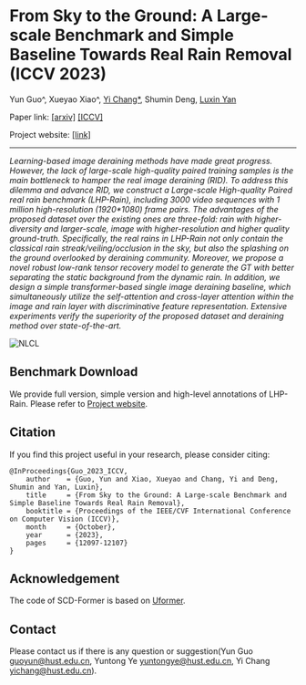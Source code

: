 # From Sky to the Ground: A Large-scale Benchmark and Simple Baseline Towards Real Rain Removal (ICCV 2023)
Yun Guo^, Xueyao Xiao^, <a href='https://owuchangyuo.github.io/'>Yi Chang*</a>, Shumin Deng, <a href='[https://owuchangyuo.github.io/](http://faculty.hust.edu.cn/yanluxin/zh_CN/)'>Luxin Yan</a>

Paper link: [[arxiv]](https://arxiv.org/abs/2308.03867) [[ICCV]](https://openaccess.thecvf.com/content/ICCV2023/html/Guo_From_Sky_to_the_Ground_A_Large-scale_Benchmark_and_Simple_ICCV_2023_paper.html)

Project website: [[link]](https://yunguo224.github.io/LHP-Rain.github.io/)

<hr>
<i>Learning-based image deraining methods have made great progress. However, the lack of large-scale high-quality paired training samples is the main bottleneck to hamper the real image deraining (RID). To address this dilemma and advance RID, we construct a Large-scale High-quality Paired real rain benchmark (LHP-Rain), including 3000 video sequences with 1 million high-resolution (1920*1080) frame pairs. The advantages of the proposed dataset over the existing ones are three-fold: rain with higher-diversity and larger-scale, image with higher-resolution and higher quality ground-truth. Specifically, the real rains in LHP-Rain not only contain the classical rain streak/veiling/occlusion in the sky, but also the splashing on the ground overlooked by deraining community. Moreover, we propose a novel robust low-rank tensor recovery model to generate the GT with better separating the static background from the dynamic rain. In addition, we design a simple transformer-based single image deraining baseline, which simultaneously utilize the self-attention and cross-layer attention within the image and rain layer with discriminative feature representation. Extensive experiments verify the superiority of the proposed dataset and deraining method over state-of-the-art.</i>

![NLCL](img/Structure.png)

## Benchmark Download
We provide full version, simple version and high-level annotations of LHP-Rain. Please refer to [Project website](https://yunguo224.github.io/LHP-Rain.github.io/).

## Citation
If you find this project useful in your research, please consider citing:
```
@InProceedings{Guo_2023_ICCV,
    author    = {Guo, Yun and Xiao, Xueyao and Chang, Yi and Deng, Shumin and Yan, Luxin},
    title     = {From Sky to the Ground: A Large-scale Benchmark and Simple Baseline Towards Real Rain Removal},
    booktitle = {Proceedings of the IEEE/CVF International Conference on Computer Vision (ICCV)},
    month     = {October},
    year      = {2023},
    pages     = {12097-12107}
}
```
## Acknowledgement
The code of SCD-Former is based on [Uformer](https://github.com/ZhendongWang6/Uformer).
## Contact
Please contact us if there is any question or suggestion(Yun Guo guoyun@hust.edu.cn, Yuntong Ye yuntongye@hust.edu.cn, Yi Chang yichang@hust.edu.cn).
